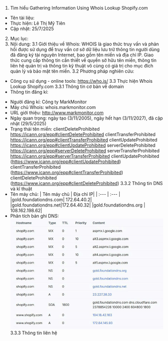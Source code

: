 1. Tìm hiểu Gathering Information Using Whois Lookup Shopify.com
- Tên tài liệu: 
- Thực hiện: Lê Thị Mỹ Tiên
- Cập nhật: 25/7/2025
2. Mục lục:
3. Nội dung:
3.1 Giới thiệu về Whois:
WHOIS là giao thức truy vấn và phản hồi được sử dụng để truy vấn cơ sở dữ liệu lưu trữ thông tin người dùng đã đăng ký tài nguyên Internet, bao gồm tên miền và địa chỉ IP.
Giao thức cung cấp thông tin cần thiết về quyền sở hữu tên miền, thông tin liên hệ quản trị và thông tin kỹ thuật vô cùng có giá trị cho mục đích quản lý và bảo mật tên miền.
3.2 Phương pháp nghiên cứu:
- Công cụ sử dụng - online tools: https://who.is/
3.3 Thực hiện Whois Lookup Shopify.com
3.3.1 Thông tin cơ bản về domain
- Thông tin đăng kí: 
+ Người đăng kí: Công ty MarkMonitor
+ Máy chủ Whois: whois.markmonitor.com
+ URL giới thiệu: http://www.markmonitor.com
+ Ngày quan trọng: ngày tạo (3/11/2005), ngày hết hạn (3/11/2027), đã cập nhật (29/5/2025)
+ Trạng thái tên miền: 
clientDeleteProhibited https://icann.org/epp#clientDeleteProhibited
clientTransferProhibited https://icann.org/epp#clientTransferProhibited
clientUpdateProhibited https://icann.org/epp#clientUpdateProhibited
serverDeleteProhibited https://icann.org/epp#serverDeleteProhibited
serverTransferProhibited https://icann.org/epp#serverTransferProhibited
clientUpdateProhibited (https://www.icann.org/epp#clientUpdateProhibited)
clientTransferProhibited (https://www.icann.org/epp#clientTransferProhibited)
clientDeleteProhibited (https://www.icann.org/epp#clientDeleteProhibited)
3.3.2 Thông tin DNS và kĩ thuật
+ Tên máy chủ: 
| Tên máy chủ | Địa chỉ IP|
| :--- | :--- |
|gold.foundationdns.com| 172.64.40.2|
|gold.foundationdns.net|172.64.40.32|
|gold.foundationdns.org | 108.162.198.62|
+  Phân tích bản ghi DNS:
![image alt](https://github.com/My-Tien1611/InformationGathering_LeThiMyTien/blob/db9168242cc857fa6fc297a8f43f0fefad6122f5/DNS.jpg)
3.3.3 Thông tin liên hệ
